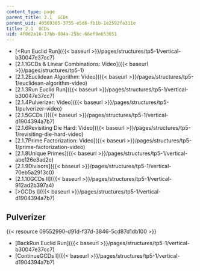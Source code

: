 ```yaml
---
content_type: page
parent_title: 2.1  GCDs
parent_uid: 40569305-3755-e5d6-fb1b-1e2592fa311e
title: 2.1  GCDs
uid: 4f0d2a16-17bb-084a-25bc-66ef9e653651
---
```


*   [\<Run Euclid Run]({{< baseurl >}}/pages/structures/tp5-1/vertical-b30047e37cc7)
*   [2.1.1GCDs & Linear Combinations: Video]({{< baseurl >}}/pages/structures/tp5-1)
*   [2.1.2Euclidean Algorithm: Video]({{< baseurl >}}/pages/structures/tp5-1/euclidean-algorithm-video)
*   [2.1.3Run Euclid Run]({{< baseurl >}}/pages/structures/tp5-1/vertical-b30047e37cc7)
*   [2.1.4Pulverizer: Video]({{< baseurl >}}/pages/structures/tp5-1/pulverizer-video)
*   [2.1.5GCDs I]({{< baseurl >}}/pages/structures/tp5-1/vertical-d1904394a7b7)
*   [2.1.6Revisiting Die Hard: Video]({{< baseurl >}}/pages/structures/tp5-1/revisiting-die-hard-video)
*   [2.1.7Prime Factorization: Video]({{< baseurl >}}/pages/structures/tp5-1/prime-factorization-video)
*   [2.1.8Unique Primes]({{< baseurl >}}/pages/structures/tp5-1/vertical-abe126e3ad2c)
*   [2.1.9Divisors]({{< baseurl >}}/pages/structures/tp5-1/vertical-70eb5a2913c0)
*   [2.1.10GCDs II]({{< baseurl >}}/pages/structures/tp5-1/vertical-912ad2b397a4)
*   [\>GCDs I]({{< baseurl >}}/pages/structures/tp5-1/vertical-d1904394a7b7)

Pulverizer
----------

{{< resource 09552990-d91d-f37d-3846-5cd87d1db100 >}}

*   [BackRun Euclid Run]({{< baseurl >}}/pages/structures/tp5-1/vertical-b30047e37cc7)
*   [ContinueGCDs I]({{< baseurl >}}/pages/structures/tp5-1/vertical-d1904394a7b7)